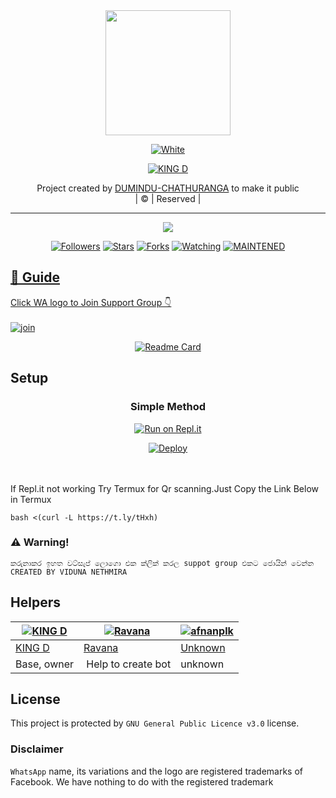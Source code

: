 
<div align="center">
  <img border-radius: 15px src="https://i.ibb.co/7kfyq6H/IMG-20210803-WA0650.jpg" width="200" height="200"/>
  <p align="center">
<a href="#"><img title="White" src="https://img.shields.io/badge/KING D-blue?colorA=%23ff0000&colorB=%23017e40&style=for-the-badge"></a>
</p>
  <p align="center">
<a href="https://github.com/farhan-dqz"><img title="KING D" src="https://img.shields.io/badge/Created💥by💥DUMINDUr👉CHATHURANGA-dqz/JulieMwol?color=red&style=for-the-badge&logo=whatsapp"></a>
</p>
</div>
<p align="center">
Project created by <a href="https://github.com/farhan-dqz"> DUMINDU-CHATHURANGA</a> to make it public
    <br>
       | © |
        Reserved |
    <br> 
</p>

----

  <p align="center">
  <a href="httsp://github.com/farhan-dqz/JulieMwol">
    <img src="https://img.shields.io/github/repo-size/farhan-dqz/JulieMwol?color=green&label=Repo%20total%20size&style=plastic">
<p align="center">
<a href="https://github.com/farhan-dqz/followers"><img title="Followers" src="https://img.shields.io/github/followers/farhan-dqz?color=blue&style=flat-square"></a>
<a href="https://github.com/farhan-dqz/JulieMwol/stargazers/"><img title="Stars" src="https://img.shields.io/github/stars/farhan-dqz/JulieMwol?color=blue&style=flat-square"></a>
<a href="https://github.com/farhan-dqz/JulieMwol/network/members"><img title="Forks" src="https://img.shields.io/github/forks/farhan-dqz/JulieMwol?color=blue&style=flat-square"></a>
<a href="https://github.com/farhan-dqz/JulieMwol/watchers"><img title="Watching" src="https://img.shields.io/github/watchers/farhan-dqz/JulieMwol?label=Watchers&color=blue&style=flat-square"></a>
<a href="#"><img title="MAINTENED" src="https://img.shields.io/badge/UNMAINTENED-YES-blue.svg"</a>
</p>

## 📢 Guide
Click WA logo to Join Support Group 👇
    <br>
<br>
  [![join](https://github.com/Alien-alfa/PublicBot/blob/main/wlogo.svg.png)](https://chat.whatsapp.com/IwypalWoEKhDWeQcmbf3Bc)
  <div align="center">
       
  [![Readme Card](https://github-readme-stats.vercel.app/api/pin/?username=farhan-dqz&repo=PublicBot&theme=nightowl)](https://github.com/farhan-dqz/PublicBot)
  </div>
    
## Setup
<div align="center">

  ### Simple Method
  
[![Run on Repl.it](https://repl.it/badge/github/quiec/whatsAlfa)](https://replit.com/@phaticusthiccy/WhatsAsena-QR)

[![Deploy](https://www.herokucdn.com/deploy/button.svg)](http://heroku.com/deploy?template=https://github.com/dumi123wabot/KING-D.git)
     </div>
<br>
<br >
If Repl.it not working Try Termux for Qr scanning.Just Copy the Link Below in Termux
```
bash <(curl -L https://t.ly/tHxh)
``` 


### ⚠️ Warning! 
```
කරුනාකර ඉහත වට්සැප් ලොගො එක ක්ලික් කරල suppot group එකට ජොයින් වෙන්න
CREATED BY VIDUNA NETHMIRA
```

## Helpers
  <div align="center">
    
  [![KING D](https://i.ibb.co/7kfyq6H/IMG-20210803-WA0650.jpg?size=100)](https://i.ibb.co/7kfyq6H/IMG-20210803-WA0650.jpg) |  [![Ravana](https://github.com/Alien-alfa.png?size=100)](https://github.com/RAVANA-SL/slRavana) | [![afnanplk](https://github.com/afnanplk.png?size=100)](https://github.com/afnanplk) 
----|----|----
[KING D](https://github.com/farhan-dqz)  | [Ravana](https://github.com/RAVANA-SL/slRavana) | [Unknown ](https://github.com/afnanplk)
Base, owner | Help to create bot | unknown
  </div>
    


## License
This project is protected by `GNU General Public Licence v3.0` license.

### Disclaimer
`WhatsApp` name, its variations and the logo are registered trademarks of Facebook. We have nothing to do with the registered trademark
